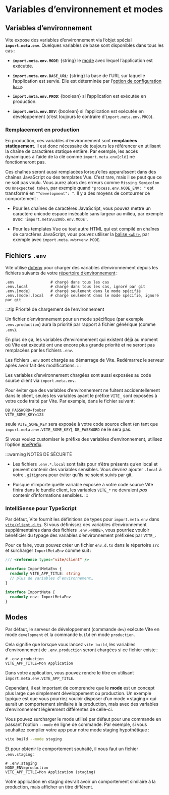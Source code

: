 # Variables d’environnement et modes

## Variables d’environnement

Vite expose des variables d’environnement via l’objet spécial **`import.meta.env`**. Quelques variables de base sont disponibles dans tous les cas :

- **`import.meta.env.MODE`**: {string} le [mode](#modes) avec lequel l’application est exécutée.

- **`import.meta.env.BASE_URL`**: {string} la base de l’URL sur laquelle l’application est servie. Elle est déterminée par l’[option de configuration `base`](/config/#base).

- **`import.meta.env.PROD`**: {boolean} si l’application est exécutée en production.

- **`import.meta.env.DEV`**: {boolean} si l’application est exécutée en développement (c’est toujours le contraire d’`import.meta.env.PROD`).

### Remplacement en production

En production, ces variables d’environnement sont **remplacées statiquement**. Il est donc nécessaire de toujours les référencer en utilisant la chaîne de caractères statique entière. Par exemple, les accès dynamiques à l’aide de la clé comme `import.meta.env[clé]` ne fonctionneront pas.

Ces chaînes seront aussi remplacées lorsqu’elles apparaîssent dans des chaînes JavaScript ou des templates Vue. C’est rare, mais il se peut que ce ne soit pas voulu. Vous aurez alors des erreurs comme `Missing Semicolon` ou `Unexpected token`, par exemple quand `"process.env.NODE_ENV: "` est transformé en `""development": "`. Il y a des moyens de contourner ce comportement :

- Pour les chaînes de caractères JavaScript, vous pouvez mettre un caractère unicode espace insécable sans largeur au milieu, par exemple avec `'import.meta\u200b.env.MODE'`.

- Pour les templates Vue ou tout autre HTML qui est compilé en chaînes de caractères JavaScript, vous pouvez utiliser la [balise `<wbr>`](https://developer.mozilla.org/fr/docs/Web/HTML/Element/wbr), par exemple avec `import.meta.<wbr>env.MODE`.

## Fichiers `.env`

Vite utilise [dotenv](https://github.com/motdotla/dotenv) pour charger des variables d’environnement depuis les fichiers suivants de votre [répertoire d’environnement](/config/#envdir) :

```
.env                # chargé dans tous les cas
.env.local          # chargé dans tous les cas, ignoré par git
.env.[mode]         # chargé seulement dans le mode spécifié
.env.[mode].local   # chargé seulement dans le mode spécifié, ignoré par git
```

:::tip Priorité de chargement de l’environnement

Un fichier d’environnement pour un mode spécifique (par exemple `.env.production`) aura la priorité par rapport à fichier générique (comme `.env`).

En plus de ça, les variables d’environnement qui existent déjà au moment où Vite est exécuté ont une encore plus grande priorité et ne seront pas remplacées par les fichiers `.env`.

Les fichiers `.env` sont chargés au démarrage de Vite. Redémarrez le serveur après avoir fait des modifications.
:::

Les variables d’environnement chargées sont aussi exposées au code source client via `import.meta.env`.

Pour éviter que des variables d’environnement ne fuitent accidentellement dans le client, seules les variables ayant le préfixe `VITE_` sont exposées à votre code traité par Vite. Par exemple, dans le fichier suivant :

```
DB_PASSWORD=foobar
VITE_SOME_KEY=123
```

seule `VITE_SOME_KEY` sera exposée à votre code source client (en tant que `import.meta.env.VITE_SOME_KEY`), `DB_PASSWORD` ne le sera pas.

Si vous voulez customiser le préfixe des variables d’environnement, utilisez l’option [envPrefix](/config/index#envprefix).

:::warning NOTES DE SÉCURITÉ

- Les fichiers `.env.*.local` sont faits pour n’être présents qu’en local et peuvent contenir des variables sensibles. Vous devriez ajouter `.local` à votre `.gitignore` pour éviter qu’ils ne soient suivis par git.

- Puisque n’importe quelle variable exposée à votre code source Vite finira dans le bundle client, les variables `VITE_*` ne devraient _pas_ contenir d’informations sensibles.
  :::

### IntelliSense pour TypeScript

Par défaut, Vite fournit les définitions de types pour `import.meta.env` dans [`vite/client.d.ts`](https://github.com/vitejs/vite/blob/main/packages/vite/client.d.ts). Si vous définissez des variables d’environnement supplémentaires dans des fichiers `.env.<MODE>`, vous pourriez vouloir bénéficier du typage des variables d’environnement préfixées par `VITE_`.

Pour ce faire, vous pouvez créer un fichier `env.d.ts` dans le répertoire `src` et surcharger `ImportMetaEnv` comme suit :

```typescript
/// <reference types="vite/client" />

interface ImportMetaEnv {
  readonly VITE_APP_TITLE: string
  // plus de variables d’environnement…
}

interface ImportMeta {
  readonly env: ImportMetaEnv
}
```

## Modes

Par défaut, le serveur de développement (commande `dev`) exécute Vite en mode `development` et la commande `build` en mode `production`.

Cela signifie que lorsque vous lancez `vite build`, les variables d’environnement de `.env.production` seront chargées si ce fichier existe :

```
# .env.production
VITE_APP_TITLE=Mon Application
```

Dans votre application, vous pouvez rendre le titre en utilisant `import.meta.env.VITE_APP_TITLE`.

Cependant, il est important de comprendre que le **mode** est un concept plus large que simplement développement ou production. Un exemple typique est que vous pourriez vouloir disposer d’un mode « staging » qui aurait un comportement similaire à la production, mais avec des variables d’environnement légèrement différentes de celle-ci.

Vous pouvez surcharger le mode utilisé par défaut pour une commande en passant l’option `--mode` en ligne de commande. Par exemple, si vous souhaitez compiler votre app pour notre mode staging hypothétique :

```bash
vite build --mode staging
```

Et pour obtenir le comportement souhaité, il nous faut un fichier `.env.staging` :

```
# .env.staging
NODE_ENV=production
VITE_APP_TITLE=Mon Application (staging)
```

Votre application en staging devrait avoir un comportement similaire à la production, mais afficher un titre différent.
